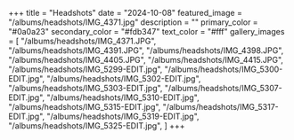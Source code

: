 
+++
title = "Headshots"
date = "2024-10-08"
featured_image = "/albums/headshots/IMG_4371.jpg"
description = ""
primary_color = "#0a0a23"
secondary_color = "#fdb347"
text_color = "#fff"
gallery_images = [
"/albums/headshots/IMG_4371.JPG",
"/albums/headshots/IMG_4391.JPG",
"/albums/headshots/IMG_4398.JPG",
"/albums/headshots/IMG_4405.JPG",
"/albums/headshots/IMG_4415.JPG",
"/albums/headshots/IMG_5299-EDIT.jpg",
"/albums/headshots/IMG_5300-EDIT.jpg",
"/albums/headshots/IMG_5302-EDIT.jpg",
"/albums/headshots/IMG_5303-EDIT.jpg",
"/albums/headshots/IMG_5307-EDIT.jpg",
"/albums/headshots/IMG_5310-EDIT.jpg",
"/albums/headshots/IMG_5315-EDIT.jpg",
"/albums/headshots/IMG_5317-EDIT.jpg",
"/albums/headshots/IMG_5319-EDIT.jpg",
"/albums/headshots/IMG_5325-EDIT.jpg",
]
+++
